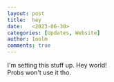```yaml
---
layout: post
title:  hey
date:   <2023-06-30>
categories: [Updates, Website]
author: 1oolm
comments: true
---
```

I'm setting this stuff up. Hey world!   
Probs won't use it tho.
